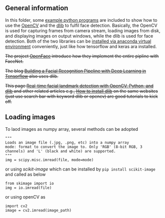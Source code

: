 ## General information

In this folder, some [example python programs](./example_face_det_webcam.py) are included to show how to use the [OpenCV](https://opencv.org/) and the [dlib](http://dlib.net/python/index.html) to fulfil face detection. Basically, the OpenCV is used for capturing frames from camera stream, loading images from disk, and displaying images on output windows, while the dlib is used for face detection. Both of the two libraries can be [installed via anaconda virtual environment](http://www.codesofinterest.com/2016/10/installing-dlib-on-anaconda-python-on.html) conveniently, just like how tensorflow and keras ara installed. 

~~The project [OpenFace](https://cmusatyalab.github.io/openface/) introduce how they implement the entire pipline with FaceNet.~~

~~The blog [Building a Facial Recognition Pipeline with Deep Learning in Tensorflow](https://hackernoon.com/building-a-facial-recognition-pipeline-with-deep-learning-in-tensorflow-66e7645015b8) also uses dlib.~~

~~This page [Real-time facial landmark detection with OpenCV, Python, and dlib](https://www.pyimagesearch.com/2017/04/17/real-time-facial-landmark-detection-opencv-python-dlib/) and other related articles e.g., [How to install dlib](https://www.pyimagesearch.com/2017/03/27/how-to-install-dlib/) on the same websites (just use search bar with keyword dlib or opencv) are good tutorials to kick off.~~

## Loading images
To laod images as numpy array, several methods can be adopted
```
"""
Loads an image file (.jpg, .png, etc) into a numpy array
mode: format to convert the image to. Only 'RGB' (8-bit RGB, 3 channels) and 'L' (black and white) are supported.
"""
img = scipy.misc.imread(file, mode=mode)
```
or using *scikit-image* which can be installed by `pip install scikit-image` and called as below
```
from skimage import io
img = io.imread(file)
```
or using openCV as
```
import cv2
image = cv2.imread(image_path)
```
